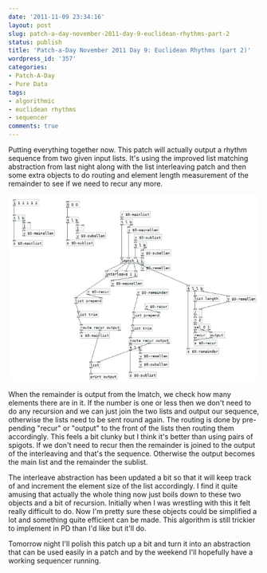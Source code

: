 ```yaml
---
date: '2011-11-09 23:34:16'
layout: post
slug: patch-a-day-november-2011-day-9-euclidean-rhythms-part-2
status: publish
title: 'Patch-a-Day November 2011 Day 9: Euclidean Rhythms (part 2)'
wordpress_id: '357'
categories:
- Patch-A-Day
- Pure Data
tags:
- algorithmic
- euclidean rhythms
- sequencer
comments: true
---
```


Putting everything together now. This patch will actually output a rhythm sequence from two given input lists. It's using the improved list matching abstraction from last night along with the list interleaving patch and then some extra objects to do routing and element length measurement of the remainder to see if we need to recur any more.

![Euclidian rhythm generation](/a/2011-11-09-patch-a-day-november-2011-day-9-euclidean-rhythms-part-2/Euclidian-rhythm-generation.png)

When the remainder is output from the lmatch, we check how many elements there are in it. If the number is one or less then we don't need to do any recursion and we can just join the two lists and output our sequence, otherwise the lists need to be sent round again. The routing is done by pre-pending "recur" or "output" to the front of the lists then routing them accordingly. This feels a bit clunky but I think it's better than using pairs of spigots. If we don't need to recur then the remainder is joined to the output of the interleaving and that's the sequence. Otherwise the output becomes the main list and the remainder the sublist.

The interleave abstraction has been updated a bit so that it will keep track of and increment the element size of the list accordingly. I find it quite amusing that actually the whole thing now just boils down to these two objects and a bit of recursion. Initially when I was wrestling with this it felt really difficult to do. Now I'm pretty sure these objects could be simplified a lot and something quite efficient can be made. This algorithm is still trickier to implement in PD than I'd like but it'll do.

Tomorrow night I'll polish this patch up a bit and turn it into an abstraction that can be used easily in a patch and by the weekend I'll hopefully have a working sequencer running.
